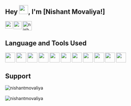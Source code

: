 ## Hey <img src="https://github.com/TheDudeThatCode/TheDudeThatCode/blob/master/Assets/Hi.gif" width="29px">, I'm [Nishant Movaliya!] 

<!--
**nishantmovaliya/nishantmovaliya** is a ✨ _special_ ✨ repository because its `README.md` (this file) appears on your GitHub profile.

Here are some ideas to get you started:

- 🔭 I’m currently working on ...
- 🌱 I’m currently learning ...
- 👯 I’m looking to collaborate on ...
- 🤔 I’m looking for help with ...
- 💬 Ask me about ...
- 📫 How to reach me: ...
- 😄 Pronouns: ...
- ⚡ Fun fact: ...
-->
<a href="https://dev.to/nishantmovaliya">
  <img src="https://d2fltix0v2e0sb.cloudfront.net/dev-badge.svg" alt="nishantmovaliya's DEV Profile" height="30" width="30">
</a>
<a href="https://www.linkedin.com/in/nishant-movaliya-6b8813169/">
  <img align="left" width="24px" src="https://cdn.jsdelivr.net/npm/simple-icons@v3/icons/linkedin.svg"  />
</a>
<a href="mailto:nishantpatel7042@gmail.com">
  <img align="left" width="26px" src="https://cdn.jsdelivr.net/npm/simple-icons@v3/icons/gmail.svg" />
</a>

## Language and Tools Used
<p>
 <img height="32" width="32" src="https://cdn.jsdelivr.net/npm/simple-icons@v3/icons/c.svg" />
<img height="32" width="32" src="https://cdn.jsdelivr.net/npm/simple-icons@3.13.0/icons/cplusplus.svg" />
 <img height="32" width="32" src="https://cdn.jsdelivr.net/npm/simple-icons@3.13.0/icons/java.svg" />
<img height="32" width="32" src="https://cdn.jsdelivr.net/npm/simple-icons@v3/icons/python.svg" />
 <img height="32" width="32" src="https://cdn.jsdelivr.net/npm/simple-icons@v3/icons/html5.svg" />
<img height="32" width="32" src="https://cdn.jsdelivr.net/npm/simple-icons@v3/icons/css3.svg" />
 <img height="32" width="32" src="https://cdn.jsdelivr.net/npm/simple-icons@v3/icons/github.svg" />
  <img height="32" width="32" src="https://cdn.jsdelivr.net/npm/simple-icons@v3/icons/php.svg" />
  <img height="32" width="32" src="https://cdn.jsdelivr.net/npm/simple-icons@v3/icons/arduino.svg" />
  <img height="32" width="32" src="https://cdn.jsdelivr.net/npm/simple-icons@v3/icons/androidstudio.svg" />
   <img height="32" width="32" src="https://cdn.jsdelivr.net/npm/simple-icons@v3/icons/adobepremierepro.svg" />
 </p>

## Support

<p>
<img src="https://github-readme-stats.vercel.app/api/top-langs?username=nishantmovaliya&show_icons=true&locale=en&layout=compact" alt="nishantmovaliya" /><br><br>
<img src="https://github-readme-stats.vercel.app/api?username=nishantmovaliya&show_icons=true&locale=en&theme=radical" alt="nishantmovaliya" />
</p>
